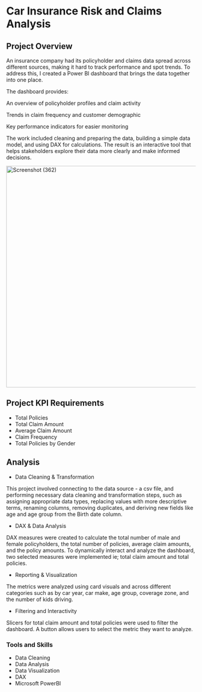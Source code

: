 # Car Insurance Risk and Claims Analysis
## Project Overview
An insurance company had its policyholder and claims data spread across different sources, making it hard to track performance and spot trends. To address this, I created a Power BI dashboard that brings the data together into one place.

The dashboard provides:

An overview of policyholder profiles and claim activity

Trends in claim frequency and customer demographic

Key performance indicators for easier monitoring

The work included cleaning and preparing the data, building a simple data model, and using DAX for calculations. The result is an interactive tool that helps stakeholders explore their data more clearly and make informed decisions.


<img width="1025" height="588" alt="Screenshot (362)" src="https://github.com/user-attachments/assets/9ca987f0-6e58-49ab-a18b-7e21f08d181d" />

## Project KPI Requirements
- Total Policies
- Total Claim Amount
- Average Claim Amount
- Claim Frequency
- Total Policies by Gender

## Analysis
- Data Cleaning & Transformation

This project involved connecting to the data source - a csv file, and performing necessary data cleaning and transformation steps, such as assigning appropriate data types, replacing values with more descriptive terms, renaming columns, removing duplicates, and deriving new fields like age and age group from the Birth date column.

- DAX & Data Analysis

DAX measures were created to calculate the total number of male and female policyholders, the total number of policies, average claim amounts, and the policy amounts. To dynamically interact and analyze the dashboard, two selected measures were implemented ie; total claim amount and total policies. 

- Reporting  & Visualization

The metrics were analyzed using card visuals and across different categories such as by car year, car make, age group, coverage zone, and the number of kids driving. 

- Filtering and Interactivity

Slicers for total claim amount and total policies were used to filter the dashboard. A button allows users to select the metric they want to analyze. 

### Tools and Skills
- Data Cleaning
- Data Analysis
- Data Visualization
- DAX
- Microsoft PowerBI


